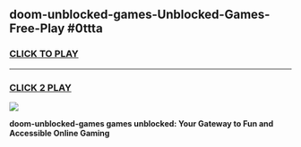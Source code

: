 
## doom-unblocked-games-Unblocked-Games-Free-Play #0ttta
<h3>
<a href="https://us.freeplayer.one?title=doom-unblocked-games&ref=9M">CLICK TO PLAY</a></h3>
<hr>

<h3>
<a href="https://us.freeplayer.one?title=doom-unblocked-games&ref=9M">CLICK 2 PLAY</a>
  
</h3>

<a href="https://us.freeplayer.one?title=doom-unblocked-games&ref=9M"><img src="https://clearcache.store/games.png"></a>


**doom-unblocked-games games unblocked: Your Gateway to Fun and Accessible Online Gaming**
